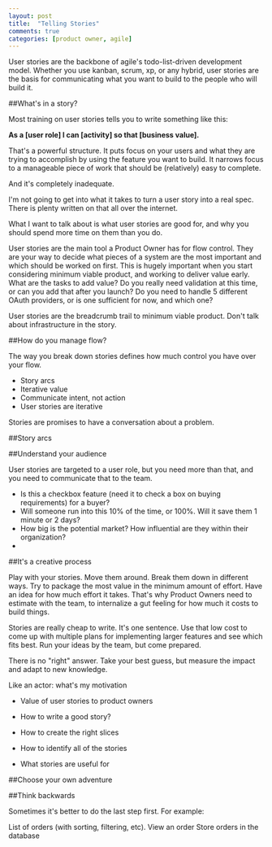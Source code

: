 ```yaml
---
layout: post
title:  "Telling Stories"
comments: true
categories: [product owner, agile]
---
```


User stories are the backbone of agile's todo-list-driven development model. Whether you use kanban, scrum, xp, or any hybrid, user stories are the basis for communicating what you want to build to the people who will build it.

##What's in a story?

Most training on user stories tells you to write something like this:

**As a [user role] I can [activity] so that [business value].**

That's a powerful structure. It puts focus on your users and what they are trying to accomplish by using the feature you want to build. It narrows focus to a manageable piece of work that should be (relatively) easy to complete. 

And it's completely inadequate.

I'm not going to get into what it takes to turn a user story into a real spec. There is plenty written on that all over the internet.

What I want to talk about is what user stories are good for, and why you should spend more time on them than you do.

User stories are the main tool a Product Owner has for flow control. They are your way to decide what pieces of a system are the most important and which should be worked on first. This is hugely important when you start considering minimum viable product, and working to deliver value early. What are the tasks to add value? Do you really need validation at this time, or can you add that after you launch? Do you need to handle 5 different OAuth providers, or is one sufficient for now, and which one?  

User stories are the breadcrumb trail to minimum viable product.
Don't talk about infrastructure in the story.

##How do you manage flow?

The way you break down stories defines how much control you have over your flow. 

* Story arcs
* Iterative value
* Communicate intent, not action
* User stories are iterative

Stories are promises to have a conversation about a problem. 



##Story arcs

##Understand your audience

User stories are targeted to a user role, but you need more than that, and you need to communicate that to the team.

* Is this a checkbox feature (need it to check a box on buying requirements) for a buyer?
* Will someone run into this 10% of the time, or 100%. Will it save them 1 minute or 2 days?
* How big is the potential market? How influential are they within their organization?
* 

##It's a creative process

Play with your stories. Move them around. Break them down in different ways. Try to package the most value in the minimum amount of effort. Have an idea for how much effort it takes. That's why Product Owners need to estimate with the team, to internalize a gut feeling for how much it costs to build things.

Stories are really cheap to write. It's one sentence. Use that low cost to come up with multiple plans for implementing larger features and see which fits best. Run your ideas by the team, but come prepared.

There is no "right" answer. Take your best guess, but measure the impact and adapt to new knowledge.



Like an actor: what's my motivation



- Value of user stories to product owners

- How to write a good story?
- How to create the right slices
- How to identify all of the stories
- What stories are useful for

##Choose your own adventure

##Think backwards

Sometimes it's better to do the last step first. For example:

List of orders (with sorting, filtering, etc).
View an order
Store orders in the database
